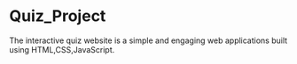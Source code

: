 # Quiz_Project
The interactive quiz website is a simple and engaging  web applications built using HTML,CSS,JavaScript.
